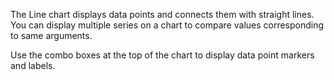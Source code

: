 The Line chart displays data points and connects them with straight lines. You can display multiple series on a chart to compare values corresponding to same arguments. 

Use the combo boxes at the top of the chart to display data point markers and labels.
